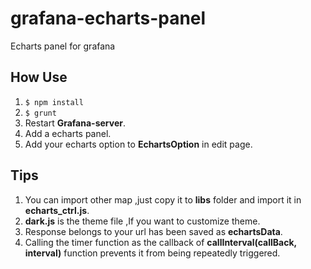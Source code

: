 # grafana-echarts-panel
Echarts panel for grafana
## How Use
1. `$ npm install`
2. `$ grunt`
3. Restart **Grafana-server**.
4. Add a echarts panel.
5. Add your echarts option to **EchartsOption** in edit page.
## Tips
1. You can import other map ,just copy it to **libs** folder and import it in **echarts_ctrl.js**.
2. **dark.js** is the theme file ,If you want to customize theme.
3. Response belongs to your url has been saved as **echartsData**.
4. Calling the timer function as the callback of **callInterval(callBack, interval)** function prevents it from being repeatedly triggered.
